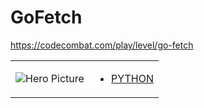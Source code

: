 # GoFetch 

https://codecombat.com/play/level/go-fetch
<table>
<tr>
<td>

![Hero Picture](hero.png?raw=true "Hero Picture")

</td>
<td>
<ul>
<li>

[PYTHON](GoFetch.py)

</li>
</td>
</tr>
<table>